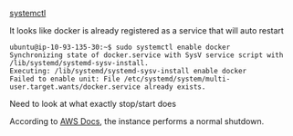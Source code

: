 
[systemctl](https://www.digitalocean.com/community/tutorials/how-to-use-systemctl-to-manage-systemd-services-and-units)

It looks like docker is already registered as a service that will auto restart

```
ubuntu@ip-10-93-135-30:~$ sudo systemctl enable docker
Synchronizing state of docker.service with SysV service script with /lib/systemd/systemd-sysv-install.
Executing: /lib/systemd/systemd-sysv-install enable docker
Failed to enable unit: File /etc/systemd/system/multi-user.target.wants/docker.service already exists.
```

Need to look at what exactly stop/start does

According to [AWS Docs](https://docs.aws.amazon.com/AWSEC2/latest/UserGuide/Stop_Start.html), the instance
performs a normal shutdown.